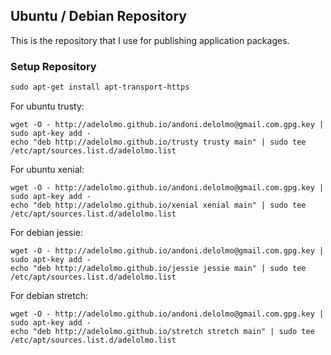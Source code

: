 ## Ubuntu / Debian Repository

This is the repository that I use for publishing application packages.

### Setup Repository

```markdown
sudo apt-get install apt-transport-https
```
For ubuntu trusty:
```
wget -O - http://adelolmo.github.io/andoni.delolmo@gmail.com.gpg.key | sudo apt-key add -
echo "deb http://adelolmo.github.io/trusty trusty main" | sudo tee /etc/apt/sources.list.d/adelolmo.list
```
For ubuntu xenial:
```
wget -O - http://adelolmo.github.io/andoni.delolmo@gmail.com.gpg.key | sudo apt-key add -
echo "deb http://adelolmo.github.io/xenial xenial main" | sudo tee /etc/apt/sources.list.d/adelolmo.list
```
For debian jessie:
```
wget -O - http://adelolmo.github.io/andoni.delolmo@gmail.com.gpg.key | sudo apt-key add -
echo "deb http://adelolmo.github.io/jessie jessie main" | sudo tee /etc/apt/sources.list.d/adelolmo.list
```
For debian stretch:
```
wget -O - http://adelolmo.github.io/andoni.delolmo@gmail.com.gpg.key | sudo apt-key add -
echo "deb http://adelolmo.github.io/stretch stretch main" | sudo tee /etc/apt/sources.list.d/adelolmo.list
```